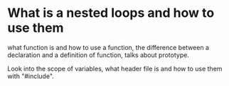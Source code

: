 # What is a nested loops and how to use them
  what function is and how to use a function,
  the difference between a declaration and a definition of function,
  talks about prototype.

  Look into the scope of variables,
  what header file is and how to use them with "#include".